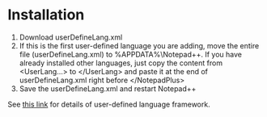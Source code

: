 # Installation

1. Download userDefineLang.xml
2. If this is the first user-defined language you are adding, move the entire file (userDefineLang.xml) 
   to %APPDATA%\Notepad++. If you have already installed other languages, just copy the content from 
   &lt;UserLang...&gt; to &lt;/UserLang&gt; and paste it at the end of userDefineLang.xml right before &lt;/NotepadPlus&gt;
3. Save the userDefineLang.xml and restart Notepad++

See [this link](http://sourceforge.net/apps/mediawiki/notepad-plus/index.php?title=User_Defined_Languages) for 
details of user-defined language framework.